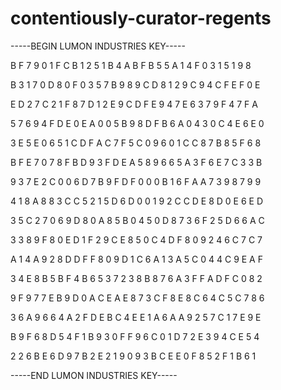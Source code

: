 # contentiously-curator-regents

-----BEGIN LUMON INDUSTRIES KEY-----

B F 7 9 0 1 F C B 1 2 5 1 B 4 A B F B 5 5 A 1 4 F 0 3 1 5 1 9 8

B 3 1 7 0 D 8 0 F 0 3 5 7 B 9 8 9 C D 8 1 2 9 C 9 4 C F E F 0 E

E D 2 7 C 2 1 F 8 7 D 1 2 E 9 C D F E 9 4 7 E 6 3 7 9 F 4 7 F A

5 7 6 9 4 F D E 0 E A 0 0 5 B 9 8 D F B 6 A 0 4 3 0 C 4 E 6 E 0

3 E 5 E 0 6 5 1 C D F A C 7 F 5 C 0 9 6 0 1 C C 8 7 B 8 5 F 6 8

B F E 7 0 7 8 F B D 9 3 F D E A 5 8 9 6 6 5 A 3 F 6 E 7 C 3 3 B

9 3 7 E 2 C 0 0 6 D 7 B 9 F D F 0 0 0 B 1 6 F A A 7 3 9 8 7 9 9

4 1 8 A 8 8 3 C C 5 2 1 5 D 6 D 0 0 1 9 2 C C D E 8 D 0 E 6 E D

3 5 C 2 7 0 6 9 D 8 0 A 8 5 B 0 4 5 0 D 8 7 3 6 F 2 5 D 6 6 A C

3 3 8 9 F 8 0 E D 1 F 2 9 C E 8 5 0 C 4 D F 8 0 9 2 4 6 C 7 C 7

A 1 4 A 9 2 8 D D F F 8 0 9 D 1 C 6 A 1 3 A 5 C 0 4 4 C 9 E A F

3 4 E 8 B 5 B F 4 B 6 5 3 7 2 3 8 B 8 7 6 A 3 F F A D F C 0 8 2

9 F 9 7 7 E B 9 D 0 A C E A E 8 7 3 C F 8 E 8 C 6 4 C 5 C 7 8 6

3 6 A 9 6 6 4 A 2 F D E B C 4 E E 1 A 6 A A 9 2 5 7 C 1 7 E 9 E

B 9 F 6 8 D 5 4 F 1 B 9 3 0 F F 9 6 C 0 1 D 7 2 E 3 9 4 C E 5 4

2 2 6 B E 6 D 9 7 B 2 E 2 1 9 0 9 3 B C E E 0 F 8 5 2 F 1 B 6 1

-----END LUMON INDUSTRIES KEY-----

